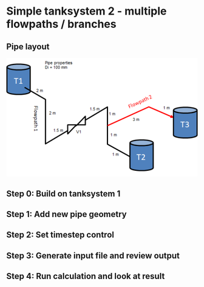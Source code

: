 # Simple tanksystem 2 - multiple flowpaths / branches

## Pipe layout
![alt text](Tanksystem2.png "Logo Title Text 1")

## Step 0: Build on tanksystem 1


## Step 1: Add new pipe geometry


## Step 2: Set timestep control

## Step 3: Generate input file and review output

## Step 4: Run calculation and look at result
